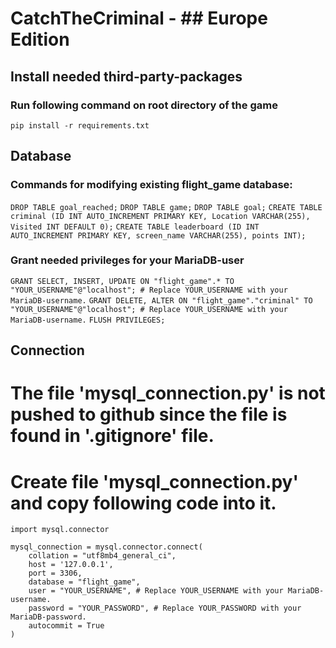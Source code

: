# CatchTheCriminal - ## Europe Edition


## Install needed third-party-packages
### Run following command on root directory of the game
`pip install -r requirements.txt`

## Database
### Commands for modifying existing flight_game database:

`DROP TABLE goal_reached;`
`DROP TABLE game;`
`DROP TABLE goal;`
`CREATE TABLE criminal (ID INT AUTO_INCREMENT PRIMARY KEY, Location VARCHAR(255), Visited INT DEFAULT 0);`
`CREATE TABLE leaderboard (ID INT AUTO_INCREMENT PRIMARY KEY, screen_name VARCHAR(255), points INT);`


### Grant needed privileges for your MariaDB-user
`GRANT SELECT, INSERT, UPDATE ON "flight_game".* TO "YOUR_USERNAME"@"localhost"; # Replace YOUR_USERNAME with your MariaDB-username.`
`GRANT DELETE, ALTER ON "flight_game"."criminal" TO "YOUR_USERNAME"@"localhost"; # Replace YOUR_USERNAME with your MariaDB-username.`
`FLUSH PRIVILEGES;`

## Connection

# The file 'mysql_connection.py' is not pushed to github since the file is found in '.gitignore' file. 
# Create file 'mysql_connection.py' and copy following code into it. 
```
import mysql.connector

mysql_connection = mysql.connector.connect(
    collation = "utf8mb4_general_ci",
    host = '127.0.0.1',
    port = 3306,
    database = "flight_game",
    user = "YOUR_USERNAME", # Replace YOUR_USERNAME with your MariaDB-username.
    password = "YOUR_PASSWORD", # Replace YOUR_PASSWORD with your MariaDB-password.
    autocommit = True
)
```
